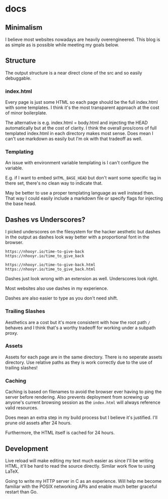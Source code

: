 # docs

## Minimalism

I believe most websites nowadays are heavily overengineered. This blog is as simple as is
possible while meeting my goals below.

## Structure

The output structure is a near direct clone of the src and so easily debuggable.

### index.html

Every page is just some HTML so each page should be the full index.html with some
templates. I think it's the most transparent approach at the cost of minor boilerplate.

The alternative is e.g. index.html = body.html and injecting the HEAD automatically but
at the cost of clarity. I think the overall pros/cons of full templated index.html in each
directory makes most sense. Does mean I can't use markdown as easily but I'm ok with that
tradeoff as well.

### Templating

An issue with environment variable templating is I can't configure the variable.

E.g. if I want to embed `$HTML_BASE_HEAD` but don't want some specific tag in there set,
there's no clean way to indicate that.

May be better to use a proper templating language as well instead then. That way I could
easily include a markdown file or specify flags for injecting the base head.

## Dashes vs Underscores?

I picked underscores on the filesystem for the hacker aesthetic but dashes in the output
as dashes look way better with a proportional font in the browser.

```
https://nhooyr.io/time-to-give-back
https://nhooyr.io/time_to_give_back

https://nhooyr.io/time-to-give-back.html
https://nhooyr.io/time_to_give_back.html
```

Dashes just look wrong with an extension as well. Underscores look right.

Most websites also use dashes in my experience.

Dashes are also easier to type as you don't need shift.

### Trailing Slashes

Aesthetics are a cost but it's more consistent with how the root path `/` behaves and I
think that's a worthy tradeoff for working under a subpath proxy.

### Assets

Assets for each page are in the same directory. There is no seperate assets
directory. Use relative paths as they is work correctly due to the use of
trailing slashes!

### Caching

Caching is based on filenames to avoid the browser ever having to ping the
server before rendering. Also prevents deployment from screwing up anyone's current
browsing session as the `index.html` will always reference valid resources.

Does mean an extra step in my build process but I believe it's justified.
I'll prune old assets after 24 hours.

Furthermore, the HTML itself is cached for 24 hours.

## Development

Live reload will make editing my text much easier as since I'll be writing HTML, it'll be
hard to read the source directly. Similar work flow to using LaTeX.

Going to write my HTTP server in C as an experience. Will help me become familiar
with the POSIX networking APIs and enable much better graceful restart than Go.
